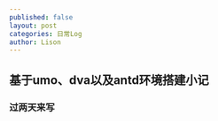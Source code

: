 ```yaml
---
published: false
layout: post
categories: 日常Log
author: Lison
---
```

## 基于umo、dva以及antd环境搭建小记

### 过两天来写
